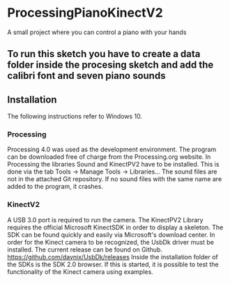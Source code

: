 # ProcessingPianoKinectV2
A small project where you can control a piano with your hands

## To run this sketch you have to create a data folder inside the procesing sketch and add the calibri font and seven piano sounds ##


## Installation ##

The following instructions refer to Windows 10.

### Processing ###

Processing 4.0 was used as the development environment.
The program can be downloaded free of charge from the Processing.org website.
In Processing the libraries Sound and KinectPV2 have to be installed.
This is done via the tab Tools -> Manage Tools -> Libraries...
The sound files are not in the attached Git repository. If no sound files with the same name are added to the program, it crashes.

### KinectV2 ###

A USB 3.0 port is required to run the camera.
The KinectPV2 Library requires the official Microsoft KinectSDK in order to display a skeleton. The SDK can be found quickly and easily via Microsoft's download center.
In order for the Kinect camera to be recognized, the UsbDk driver must be installed. The current release can be found on Github. 
https://github.com/daynix/UsbDk/releases
Inside the installation folder of the SDKs is the SDK 2.0 browser.
If this is started, it is possible to test the functionality of the Kinect camera using examples.



